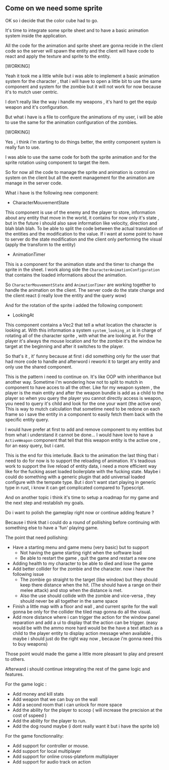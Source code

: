 

## Come on we need some sprite


OK so i decide that the color cube had to go.

It's time to integrate some sprite sheet and
to have a basic animation system inside the
application.

All the code for the animation and sprite sheet
are gonna recide in the client code so the server
will spawn the entity and the client will have
code to react and apply the texture and sprite
to the entity.


[WORKING]

Yeah it took me a little while but i was able to implement a basic
animation system for the character , that i will have to open a
little bit to use the same component and system for the zombie
but it will not work for now because it's to mutch user centric.

I don't really like the way i handle my weapons , it's hard to get
the equip weapon and it's configuration.

But what i have is a file to configure the animations of my user,
i will be able to use the same for the animation configuration
of the zombies.


[WORKING]

Yes , i think i'm starting to do things better, the entity component system
is really fun to use.

I was able to use the same code for both the sprite animation and for the
sprite rotation using component to target the item.

So for now all the code to manage the sprite and animation is control on
system on the client but all the event management for the animation are
manage in the server code.

What i have is the following new component:

* CharacterMouvementState

This component is use of the enemy and the player to store, information
about any entity that move in the world, it contains for now only it's
state , but in the future i should also save information like velocity,
direction and blah blah blah. To be able to split the code between
the actual translation of the entities and the modification to the value.
If i want at some point to have to server do the state modification and
the client only performing the visual (apply the transform to the entity)

* AnimationTimer

This is a component for the animation state and the timer to change
the sprite in the sheet. I work along side the `CharacterAnimationConfiguration`
that contains the loaded informations about the animation.

So `CharacterMouvementState` and `AnimationTimer` are working together
to handle the animation on the client. The server code do the state
change and the client react (i really love the entity and the query wow)

And for the rotation of the sprite i added the following component:

* LookingAt

This component contains a Vec2 that tell a what location the character
is looking at. With this information a system `system_looking_at` is
in charge of rotating all of the character sprite , with what the are
looking at. For the player it's always the mouse location and for the
zombie it's the window he target at the beginning and after it
switches to the player.


So that's it , it' funny because at first i did something only for
the user that had more code to handle and afterword i reworki it
to target any entity and only use the shared component.

This is the pattern i need to continue on. It's like OOP with inherithance
but another way. Sometime i'm wondering how not to split to mutch in component
to have acces to all the other. Like for my weapon system , the player
is the main entity and after the weapon bundle is add as a child to the player
so when you query the player you cannot directly access is weapon, you
need to query it's child and look for the one your want (the active one)
This is way to mutch calculation that sometime need to be redone on each
frame so i save the entity in a component to easily fetch them back
with the specific entity query. 

I would have prefer at first to add and remove component to my entities
but from what i understand it cannot be done... I would have love to have
a `ActiveWeapon` component that tell that this weapon entity is the active
one , for an easy query, but i cant.

This is the end for this interlude. Back to the animation the last
thing that i need to do for now is to support the reloading of animation.
It's teadious work to support the live reload of entity data, i need a more
efficient way like for the fucking asset loaded boilerplate with the fucking
state. Maybe i could do something with a generic plugin that add universal loaded
configure with the tempate type. But i don't want start playing in generic type
in rust, i know it can get complicated compared to Typescript.

And on another topic i think it's time to setup a roadmap for my game and
the next step and restablish my goals.

Do i want to polish the gameplay right now or continue adding feature ?

Because i think that i could do a round of pollishing before continuing
with something else to have a 'fun' playing game.

The point that need pollishing:

* Have a starting menu and game menu (very basic) but to support
    * Not having the game starting right when the software load
    * Be able to restart the game , quit the game and restart a new one
* Adding health to my character to be able to died and lose the game
* Add better collider for the zombie and the character. now i have the following issue
    * The zombie go straight to the target (like window) but they should keep there distance when the hit. (The should have a range on their melee attack) and stop when the distance is met.
    * Also the use should collide with the zombie and vice-versa , they should
never be all together in the same space
* Finish a little map with a floor and wall , and current sprite for the wall
gonna be only for the collider the tiled map gonna do all the visual.
* Add more distance where i can trigger the action for the window panel reparation and add a ui to display that the action can be trigger. (easy would be with the ammo more hard would be the have a text attach as a child to the player entity to display action message when available , maybe i should just do the right way now , because i'm gonna need this to buy weapons)


Those point would made the game a little more pleasant to play and present to others.

Afterward i should continue integrating the rest of the game logic and features.

For the game logic :

* Add money and kill stats
* Add weapon that we can buy on the wall
* Add a second room that i can unlock for more space
* Add the ability for the player to scoop ( will increase the precision at the cost of sspeed )
* Add the ability for the player to run.
* Add the dog round maybe (i dont really want it but i have the sprite lol)

For the game fonctionnality:

* Add support for controller or mouse.
* Add support for local multiplayer
* Add support for online cross-plateform multiplayer
* Add support for audio track on action


 




